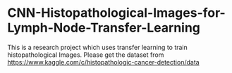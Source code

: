 # CNN-Histopathological-Images-for-Lymph-Node-Transfer-Learning

This is a research project which uses transfer learning to train histopathological Images. Please get the dataset from https://www.kaggle.com/c/histopathologic-cancer-detection/data
